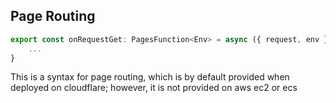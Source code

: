 ## Page Routing

```javascript
export const onRequestGet: PagesFunction<Env> = async ({ request, env }) => {
    ...
}
```
This is a syntax for page routing, which is by default provided when deployed on cloudflare;
however, it is not provided on aws ec2 or ecs

